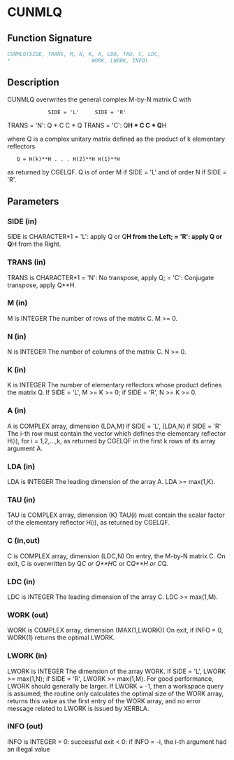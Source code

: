 # CUNMLQ

## Function Signature

```fortran
CUNMLQ(SIDE, TRANS, M, N, K, A, LDA, TAU, C, LDC,
*                          WORK, LWORK, INFO)
```

## Description


 CUNMLQ overwrites the general complex M-by-N matrix C with

                 SIDE = 'L'     SIDE = 'R'
 TRANS = 'N':      Q * C          C * Q
 TRANS = 'C':      Q**H * C       C * Q**H

 where Q is a complex unitary matrix defined as the product of k
 elementary reflectors

       Q = H(k)**H . . . H(2)**H H(1)**H

 as returned by CGELQF. Q is of order M if SIDE = 'L' and of order N
 if SIDE = 'R'.

## Parameters

### SIDE (in)

SIDE is CHARACTER*1 = 'L': apply Q or Q**H from the Left; = 'R': apply Q or Q**H from the Right.

### TRANS (in)

TRANS is CHARACTER*1 = 'N': No transpose, apply Q; = 'C': Conjugate transpose, apply Q**H.

### M (in)

M is INTEGER The number of rows of the matrix C. M >= 0.

### N (in)

N is INTEGER The number of columns of the matrix C. N >= 0.

### K (in)

K is INTEGER The number of elementary reflectors whose product defines the matrix Q. If SIDE = 'L', M >= K >= 0; if SIDE = 'R', N >= K >= 0.

### A (in)

A is COMPLEX array, dimension (LDA,M) if SIDE = 'L', (LDA,N) if SIDE = 'R' The i-th row must contain the vector which defines the elementary reflector H(i), for i = 1,2,...,k, as returned by CGELQF in the first k rows of its array argument A.

### LDA (in)

LDA is INTEGER The leading dimension of the array A. LDA >= max(1,K).

### TAU (in)

TAU is COMPLEX array, dimension (K) TAU(i) must contain the scalar factor of the elementary reflector H(i), as returned by CGELQF.

### C (in,out)

C is COMPLEX array, dimension (LDC,N) On entry, the M-by-N matrix C. On exit, C is overwritten by Q*C or Q**H*C or C*Q**H or C*Q.

### LDC (in)

LDC is INTEGER The leading dimension of the array C. LDC >= max(1,M).

### WORK (out)

WORK is COMPLEX array, dimension (MAX(1,LWORK)) On exit, if INFO = 0, WORK(1) returns the optimal LWORK.

### LWORK (in)

LWORK is INTEGER The dimension of the array WORK. If SIDE = 'L', LWORK >= max(1,N); if SIDE = 'R', LWORK >= max(1,M). For good performance, LWORK should generally be larger. If LWORK = -1, then a workspace query is assumed; the routine only calculates the optimal size of the WORK array, returns this value as the first entry of the WORK array, and no error message related to LWORK is issued by XERBLA.

### INFO (out)

INFO is INTEGER = 0: successful exit < 0: if INFO = -i, the i-th argument had an illegal value

